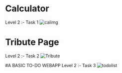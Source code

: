# Calculator
Level 2 :- Task 1
![calimg](https://user-images.githubusercontent.com/75158043/184984359-129676f5-4352-4cbc-82f5-c929ff5c7a36.png)

# Tribute Page
Level 2 :- Task 2
![Tribute](https://user-images.githubusercontent.com/75158043/185705180-d6070391-4898-474a-a6c1-6a0476388731.png)

#A BASIC TO-DO WEBAPP
Level 2 :- Task 3
![todolist](https://user-images.githubusercontent.com/75158043/186995635-dca5d3d6-0e7b-4058-8611-575346d3e543.png)

